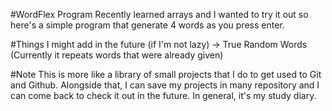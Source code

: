 #WordFlex Program
Recently learned arrays and I wanted to try it out so here's a simple program that generate 4 words as you press enter. 

#Things I might add in the future (if I'm not lazy)
-> True Random Words (Currently it repeats words that were already given)

#Note
This is more like a library of small projects that I do to get used to Git and Github. Alongside that, I can save my projects in many repository and I can come back to check it out in the future. In general, it's my study diary.